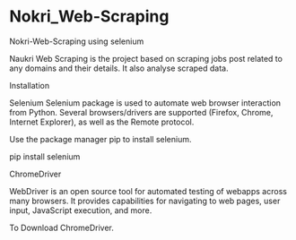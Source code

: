 # Nokri_Web-Scraping
Nokri-Web-Scraping  using selenium

Naukri Web Scraping is the project based on scraping jobs post related to any domains and their details. It also analyse scraped data.

Installation

Selenium
Selenium package is used to automate web browser interaction from Python. Several browsers/drivers are supported (Firefox, Chrome, Internet Explorer), as well as the Remote protocol.

Use the package manager pip to install selenium.

pip install selenium

ChromeDriver

WebDriver is an open source tool for automated testing of webapps across many browsers. It provides capabilities for navigating to web pages, user input, JavaScript execution, and more.

To Download ChromeDriver.
